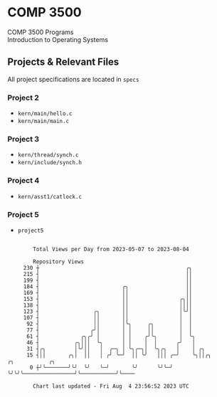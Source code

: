 # COMP 3500
COMP 3500 Programs  
Introduction to Operating Systems  
## Projects & Relevant Files
All project specifications are located in `specs`
### Project 2
- `kern/main/hello.c`
- `kern/main/main.c`
### Project 3
- `kern/thread/synch.c`
- `kern/include/synch.h`
### Project 4
- `kern/asst1/catlock.c`
### Project 5
- `project5`

```

        Total Views per Day from 2023-05-07 to 2023-08-04

        Repository Views
     230 ┼                                              ╭╮
     215 ┤                                              ││
     199 ┤                                              ││
     184 ┤                          ╭╮                  ││
     169 ┤                          ││                  ││
     153 ┤                          ││                ╭╮││
     138 ┤                          ││                ││││
     123 ┤                 ╭╮       ││                │╰╯│
     107 ┤                 ││       ││                │  │
      92 ┤                 ││       │╰╮     ╭╮        │  │
      77 ┤                ╭╯│       │ │     ││        │  │
      61 ┤             ╭╮╭╯ │       │ │    ╭╯╰╮       │  ╰╮
      46 ┤           ╭╮│││  ╰╮      │ │    │  │      ╭╯   │
      31 ┤╭╮         │╰╯││   │  ╭─╮ │ ╰╮╭─╮│  ╰╮╭╮   │    │ ╭╮
      15 ┤││       ╭╮│  ││   │ ╭╯ ╰─╯  ││ ╰╯   │││ ╭─╯    ╰╮││╭╮                ╭╮           ╭╮
       0 ┼╯╰───────╯╰╯  ╰╯   ╰─╯       ╰╯      ╰╯╰─╯       ╰╯╰╯╰────────────────╯╰───────────╯╰────

        Chart last updated - Fri Aug  4 23:56:52 2023 UTC
        
```

